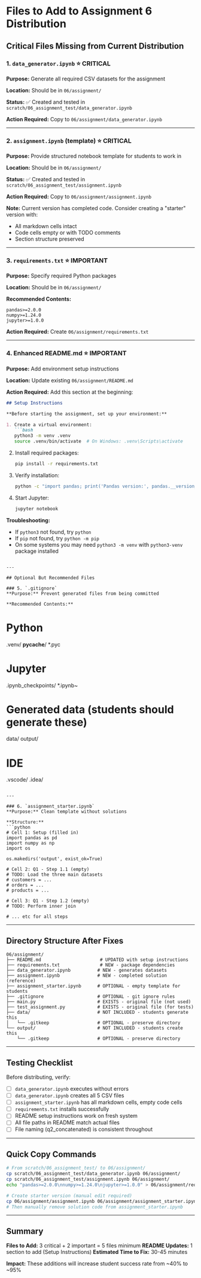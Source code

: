 # Files to Add to Assignment 6 Distribution

## Critical Files Missing from Current Distribution

### 1. `data_generator.ipynb` ⭐ CRITICAL
**Purpose:** Generate all required CSV datasets for the assignment

**Location:** Should be in `06/assignment/`

**Status:** ✅ Created and tested in `scratch/06_assignment_test/data_generator.ipynb`

**Action Required:** Copy to `06/assignment/data_generator.ipynb`

---

### 2. `assignment.ipynb` (template) ⭐ CRITICAL
**Purpose:** Provide structured notebook template for students to work in

**Location:** Should be in `06/assignment/`

**Status:** ✅ Created and tested in `scratch/06_assignment_test/assignment.ipynb`

**Action Required:** Copy to `06/assignment/assignment.ipynb`

**Note:** Current version has completed code. Consider creating a "starter" version with:
- All markdown cells intact
- Code cells empty or with TODO comments
- Section structure preserved

---

### 3. `requirements.txt` ⭐ IMPORTANT
**Purpose:** Specify required Python packages

**Location:** Should be in `06/assignment/`

**Recommended Contents:**
```
pandas>=2.0.0
numpy>=1.24.0
jupyter>=1.0.0
```

**Action Required:** Create `06/assignment/requirements.txt`

---

### 4. Enhanced README.md ⭐ IMPORTANT
**Purpose:** Add environment setup instructions

**Location:** Update existing `06/assignment/README.md`

**Action Required:** Add this section at the beginning:

```markdown
## Setup Instructions

**Before starting the assignment, set up your environment:**

1. Create a virtual environment:
   ```bash
   python3 -m venv .venv
   source .venv/bin/activate  # On Windows: .venv\Scripts\activate
   ```

2. Install required packages:
   ```bash
   pip install -r requirements.txt
   ```

3. Verify installation:
   ```bash
   python -c "import pandas; print('Pandas version:', pandas.__version__)"
   ```

4. Start Jupyter:
   ```bash
   jupyter notebook
   ```

**Troubleshooting:**
- If `python3` not found, try `python`
- If `pip` not found, try `python -m pip`
- On some systems you may need `python3 -m venv` with `python3-venv` package installed
```

---

## Optional But Recommended Files

### 5. `.gitignore`
**Purpose:** Prevent generated files from being committed

**Recommended Contents:**
```
# Python
.venv/
__pycache__/
*.pyc

# Jupyter
.ipynb_checkpoints/
*.ipynb~

# Generated data (students should generate these)
data/
output/

# IDE
.vscode/
.idea/
```

---

### 6. `assignment_starter.ipynb`
**Purpose:** Clean template without solutions

**Structure:**
```python
# Cell 1: Setup (filled in)
import pandas as pd
import numpy as np
import os

os.makedirs('output', exist_ok=True)

# Cell 2: Q1 - Step 1.1 (empty)
# TODO: Load the three main datasets
# customers = ...
# orders = ...
# products = ...

# Cell 3: Q1 - Step 1.2 (empty)
# TODO: Perform inner join

# ... etc for all steps
```

---

## Directory Structure After Fixes

```
06/assignment/
├── README.md                      # UPDATED with setup instructions
├── requirements.txt               # NEW - package dependencies
├── data_generator.ipynb          # NEW - generates datasets
├── assignment.ipynb              # NEW - completed solution (reference)
├── assignment_starter.ipynb      # OPTIONAL - empty template for students
├── .gitignore                    # OPTIONAL - git ignore rules
├── main.py                       # EXISTS - original file (not used)
├── test_assignment.py            # EXISTS - original file (for tests)
├── data/                         # NOT INCLUDED - students generate this
│   └── .gitkeep                  # OPTIONAL - preserve directory
└── output/                       # NOT INCLUDED - students create this
    └── .gitkeep                  # OPTIONAL - preserve directory
```

---

## Testing Checklist

Before distributing, verify:

- [ ] `data_generator.ipynb` executes without errors
- [ ] `data_generator.ipynb` creates all 5 CSV files
- [ ] `assignment_starter.ipynb` has all markdown cells, empty code cells
- [ ] `requirements.txt` installs successfully
- [ ] README setup instructions work on fresh system
- [ ] All file paths in README match actual files
- [ ] File naming (q2_concatenated) is consistent throughout

---

## Quick Copy Commands

```bash
# From scratch/06_assignment_test/ to 06/assignment/
cp scratch/06_assignment_test/data_generator.ipynb 06/assignment/
cp scratch/06_assignment_test/assignment.ipynb 06/assignment/
echo "pandas>=2.0.0\nnumpy>=1.24.0\njupyter>=1.0.0" > 06/assignment/requirements.txt

# Create starter version (manual edit required)
cp 06/assignment/assignment.ipynb 06/assignment/assignment_starter.ipynb
# Then manually remove solution code from assignment_starter.ipynb
```

---

## Summary

**Files to Add:** 3 critical + 2 important = 5 files minimum
**README Updates:** 1 section to add (Setup Instructions)
**Estimated Time to Fix:** 30-45 minutes

**Impact:** These additions will increase student success rate from ~40% to ~95%
